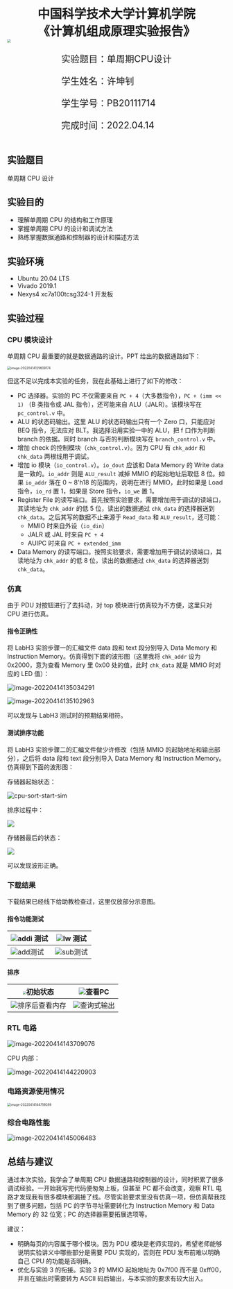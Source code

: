 <div style="text-align:center;font-size:2em;font-weight:bold;margin-top:20%">中国科学技术大学计算机学院</div>

<div style="text-align:center;font-size:2em;font-weight:bold;">《计算机组成原理实验报告》</div>







<img src="logo.png" style="zoom: 50%;" />





<div style="display: flex;flex-direction: column;align-items: center;font-size:1.5em">
<div>
<p>实验题目：单周期CPU设计</p>
<p>学生姓名：许坤钊</p>
<p>学生学号：PB20111714</p>
<p>完成时间：2022.04.14</p>
</div>
</div>



<div style="page-break-after:always"></div>

## 实验题目

单周期 CPU 设计

## 实验目的

+ 理解单周期 CPU 的结构和工作原理
+ 掌握单周期 CPU 的设计和调试方法
+ 熟练掌握数据通路和控制器的设计和描述方法

## 实验环境

+ Ubuntu 20.04 LTS
+ Vivado 2019.1
+ Nexys4 xc7a100tcsg324-1 开发板

## 实验过程

### CPU 模块设计

单周期 CPU 最重要的就是数据通路的设计。PPT 给出的数据通路如下：

<img src="images/ppt-cpu-datapath.png" alt="image-20220414125609174" style="zoom: 50%;" />

但这不足以完成本实验的任务，我在此基础上进行了如下的修改：

+ PC 选择器。实验的 PC 不仅需要来自 `PC + 4`（大多数指令），`PC + (imm << 1)` （B 类指令或 JAL 指令），还可能来自 ALU（JALR）。该模块写在 `pc_control.v` 中。
+ ALU 的状态码输出。这里 ALU 的状态码输出只有一个 Zero 口，只能应对 BEQ 指令，无法应对 BLT。我选择沿用实验一中的 ALU，把 f 口作为判断 branch 的依据。同时 branch 与否的判断模块写在 `branch_control.v` 中。
+ 增加 check 的控制模块（`chk_control.v`）。因为 CPU 有 `chk_addr` 和 `chk_data` 两根线用于调试。
+ 增加 io 模块（`io_control.v`）。`io_dout` 应该和 Data Memory 的 Write data 是一致的。`io_addr` 则是 `ALU_result` 减掉 MMIO 的起始地址后取低 8 位。如果 `io_addr` 落在 0 ~ 8'h18 的范围内，说明在进行 MMIO，此时如果是 Load 指令，`io_rd` 置 1，如果是 Store 指令，`io_we` 置 1。 
+ Register File 的读写端口。首先按照实验要求，需要增加用于调试的读端口，其读地址为 `chk_addr` 的低 5 位，读出的数据通过 `chk_data` 的选择器送到 `chk_data`。之后其写的数据不止来源于 `Read_data` 和 `ALU_result`，还可能：
  + MMIO 时来自外设（`io_din`）
  + JALR 或 JAL 时来自 `PC + 4`
  + AUIPC 时来自 `PC + extended_imm`
+ Data Memory 的读写端口。按照实验要求，需要增加用于调试的读端口，其读地址为 `chk_addr` 的低 8 位，读出的数据通过 `chk_data` 的选择器送到 `chk_data`。

### 仿真

由于 PDU 对按钮进行了去抖动，对 top 模块进行仿真较为不方便，这里只对 CPU 进行仿真。

#### 指令正确性

将 LabH3 实验步骤一的汇编文件 data 段和 text 段分别导入 Data Memory 和 Instruction Memory。仿真得到下面的波形图（这里我将 `chk_addr` 设为 0x2000，意为查看 Memory 里 0x00 处的值，此时 `chk_data` 就是 MMIO 时对应的 LED 值）：

![image-20220414135034291](images/image-20220414135034291.png)

![image-20220414135102963](images/image-20220414135102963.png)

可以发现与 LabH3 测试时的预期结果相符。

#### 测试排序功能

将 LabH3 实验步骤二的汇编文件做少许修改（包括 MMIO 的起始地址和输出部分），之后将 data 段和 text 段分别导入 Data Memory 和 Instruction Memory。仿真得到下面的波形图：

存储器起始状态：

![cpu-sort-start-sim](images/cpu-sort-start-sim.png)

排序过程中：

![](images/cpu-sort-middle-sim.png)

存储器最后的状态：

![](images/cpu-sort-end-sim.png)

可以发现波形正确。

### 下载结果

下载结果已经线下给助教检查过，这里仅放部分示意图。

#### 指令功能测试

| ![](images/addi.png)addi 测试 | ![](images/lw.jpg)lw 测试  |
| ----------------------------- | -------------------------- |
| ![](images/add.jpg)add测试    | ![](images/sub.png)sub测试 |

#### 排序

| <img src="images/init.png" style="zoom:45%;" />初始状态 | ![](images/chk_pc.png)查看PC  |
| ------------------------------------------------------- | ----------------------------- |
| ![](images/chk.png)排序后查看内存                       | ![](images/mmo.png)查询式输出 |

### RTL 电路

![image-20220414143709076](images/image-20220414143709076.png)

CPU 内部：

![image-20220414144220903](images/image-20220414144220903.png)

### 电路资源使用情况

<img src="images/image-20220414144759289.png" alt="image-20220414144759289" style="zoom:50%;" />

### 综合电路性能

![image-20220414145006483](images/image-20220414145006483.png)

## 总结与建议

通过本次实验，我学会了单周期 CPU 数据通路和控制器的设计，同时积累了很多调试经验。一开始我写完代码便匆匆上板，但甚至 PC 都不会改变，观察 RTL 电路才发现我有很多模块都漏接了线。尽管实验要求里没有仿真一项，但仿真帮我找到了很多问题，包括 PC 的字节寻址需要转化为 Instruction Memory 和 Data Memory 的 32 位宽；PC 的选择器需要拓展选项等。

建议：

+ 明确每页的内容属于哪个模块。因为 PDU 模块是老师实现的，希望老师能够说明实验讲义中哪些部分是需要 PDU 实现的，否则在 PDU 发布前难以明确自己 CPU 的功能是否明确。
+ 优化与实验 3 的衔接。实验 3 的 MMIO 起始地址为 0x7f00 而不是 0xff00，并且在输出时需要转为 ASCII 码后输出，与本实验的要求有较大出入。

